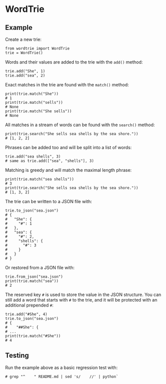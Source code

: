 # WordTrie

## Example

Create a new trie:

    from wordtrie import WordTrie
    trie = WordTrie()

Words and their values are added to the trie with the `add()` method:

    trie.add("She", 1)
    trie.add("sea", 2)

Exact matches in the trie are found with the `match()` method:

    print(trie.match("She"))
    # 1
    print(trie.match("sells"))
    # None
    print(trie.match("She sells"))
    # None

All matches in a stream of words can be found with the `search()` method:

    print(trie.search("She sells sea shells by the sea shore."))
    # [1, 2, 2]

Phrases can be added too and will be split into a list of words:

    trie.add("sea shells", 3)
    # same as trie.add(["sea", "shells"], 3)

Matching is greedy and will match the maximal length phrase:

    print(trie.match("sea shells"))
    # 3
    print(trie.search("She sells sea shells by the sea shore."))
    # [1, 3, 2]

The trie can be written to a JSON file with:

    trie.to_json("sea.json")
    # {
    #   "She": {
    #     "#": 1
    #   },
    #   "sea": {
    #     "#": 2,
    #     "shells": {
    #       "#": 3
    #     }
    #   }
    # }

Or restored from a JSON file with:

    trie.from_json("sea.json")
    print(trie.match("sea"))
    # 2

The reserved key `#` is used to store the value in the JSON structure. You can still add a word that starts with `#` to the trie, and it will be protected with an additional prepended `#`:

    trie.add("#She", 4)
    trie.to_json("sea.json")
    # {
    #    "##She": {
    # ...
    print(trie.match("#She"))
    # 4

## Testing

Run the example above as a basic regression test with:

    # grep "^    " README.md | sed 's/    //' | python`
